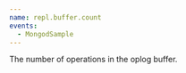 ```yaml
---
name: repl.buffer.count
events:
  - MongodSample
---
```


The number of operations in the oplog buffer.